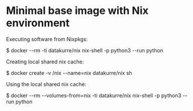 Minimal base image with Nix environment
=======================================

Executing software from Nixpkgs:

   $ docker --rm -ti datakurre/nix nix-shell -p python3 --run python

Creating local shared nix cache:

   $ docker create -v /nix --name=nix datakurre/nix sh

Using the local shared nix cache:

   $ docker --rm --volumes-from=nix -ti datakurre/nix nix-shell -p python3 --run python
